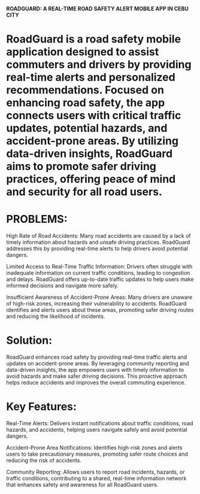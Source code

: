**ROADGUARD: A REAL-TIME ROAD SAFETY ALERT MOBILE APP IN CEBU CITY**

# **RoadGuard** is a road safety mobile application designed to assist commuters and drivers by providing real-time alerts and personalized recommendations. Focused on enhancing road safety, the app connects users with critical traffic updates, potential hazards, and accident-prone areas. By utilizing data-driven insights, RoadGuard aims to promote safer driving practices, offering peace of mind and security for all road users.


# **PROBLEMS:**
High Rate of Road Accidents: Many road accidents are caused by a lack of timely information about hazards and unsafe driving practices. RoadGuard addresses this by providing real-time alerts to help drivers avoid potential dangers.

Limited Access to Real-Time Traffic Information: Drivers often struggle with inadequate information on current traffic conditions, leading to congestion and delays. RoadGuard offers up-to-date traffic updates to help users make informed decisions and navigate more safely.

Insufficient Awareness of Accident-Prone Areas: Many drivers are unaware of high-risk zones, increasing their vulnerability to accidents. RoadGuard identifies and alerts users about these areas, promoting safer driving routes and reducing the likelihood of incidents.

# **Solution:** 
RoadGuard enhances road safety by providing real-time traffic alerts and updates on accident-prone areas. By leveraging community reporting and data-driven insights, the app empowers users with timely information to avoid hazards and make safer driving decisions. This proactive approach helps reduce accidents and improves the overall commuting experience.

# **Key Features:**
Real-Time Alerts: Delivers instant notifications about traffic conditions, road hazards, and accidents, helping users navigate safely and avoid potential dangers.

Accident-Prone Area Notifications: Identifies high-risk zones and alerts users to take precautionary measures, promoting safer route choices and reducing the risk of accidents.

Community Reporting: Allows users to report road incidents, hazards, or traffic conditions, contributing to a shared, real-time information network that enhances safety and awareness for all RoadGuard users.
